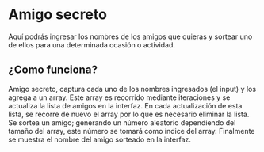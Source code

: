 <h1>Amigo secreto</h1>
<p>Aquí podrás ingresar los nombres de los amigos que quieras y sortear uno de ellos para una determinada ocasión o actividad.</p>
<h2>¿Como funciona?</h2>
<p>Amigo secreto, captura cada uno de los nombres ingresados (el input) y los agrega a un array. Este array es recorrido mediante iteraciones y se actualiza la lista de amigos en la interfaz. En cada actualización de esta lista, se recorre de nuevo el array por lo que es necesario eliminar la lista. Se sortea un amigo; generando un número aleatorio dependiendo del tamaño del array, este número se tomará como índice del array. Finalmente se muestra el nombre del amigo sorteado en la interfaz.</p>
